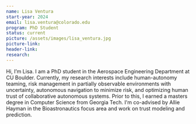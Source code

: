 ```yaml
---
name: Lisa Ventura
start-year: 2024
email: lisa.ventura@colorado.edu
program: PhD Student
status: current
picture: /assets/images/lisa_ventura.jpg
picture-link:
header-link:
research:
---
```


Hi, I’m Lisa. I am a PhD student in the Aerospace Engineering Department at CU Boulder. Currently, my research interests include human-autonomy teaming, risk management in partially observable environments with uncertainty, autonomous navigation to minimize risk, and optimizing  human trust of collaborative autonomous systems. Prior to this, I earned a masters degree in Computer Science from Georgia Tech. I'm co-advised by Allie Hayman in the Bioastronautics focus area and work on trust modeling and prediction.
